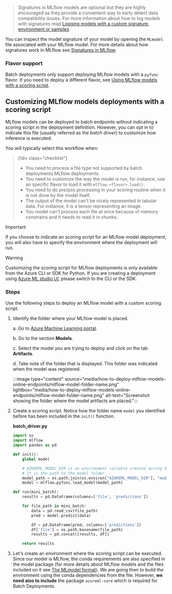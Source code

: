 > Signatures in MLflow models are optional but they are highly encouraged as they provide a convenient way to early detect data compatibility issues. For more information about how to log models with signatures read [Logging models with a custom signature, environment or samples](how-to-log-mlflow-models.md#logging-models-with-a-custom-signature-environment-or-samples).

You can inspect the model signature of your model by opening the `MLmodel` file associated with your MLflow model. For more details about how signatures work in MLflow see [Signatures in MLflow](concept-mlflow-models.md#signatures).

### Flavor support

Batch deployments only support deploying MLflow models with a `pyfunc` flavor. If you need to deploy a different flavor, see [Using MLflow models with a scoring script](#customizing-mlflow-models-deployments-with-a-scoring-script).

## Customizing MLflow models deployments with a scoring script

MLflow models can be deployed to batch endpoints without indicating a scoring script in the deployment definition. However, you can opt in to indicate this file (usually referred as the *batch driver*) to customize how inference is executed. 

You will typically select this workflow when: 
> [!div class="checklist"]
> * You need to process a file type not supported by batch deployments MLflow deployments.
> * You need to customize the way the model is run, for instance, use an specific flavor to load it with `mlflow.<flavor>.load()`.
> * You need to do pre/pos processing in your scoring routine when it is not done by the model itself.
> * The output of the model can't be nicely represented in tabular data. For instance, it is a tensor representing an image.
> * You model can't process each file at once because of memory constrains and it needs to read it in chunks.

> [!IMPORTANT]
> If you choose to indicate an scoring script for an MLflow model deployment, you will also have to specify the environment where the deployment will run.

> [!WARNING]
> Customizing the scoring script for MLflow deployments is only available from the Azure CLI or SDK for Python. If you are creating a deployment using [Azure ML studio UI](https://ml.azure.com), please switch to the CLI or the SDK.


### Steps

Use the following steps to deploy an MLflow model with a custom scoring script.

1. Identify the folder where your MLflow model is placed.

    a. Go to [Azure Machine Learning portal](https://ml.azure.com).

    b. Go to the section __Models__.

    c. Select the model you are trying to deploy and click on the tab __Artifacts__.

    d. Take note of the folder that is displayed. This folder was indicated when the model was registered.

    :::image type="content" source="media/how-to-deploy-mlflow-models-online-endpoints/mlflow-model-folder-name.png" lightbox="media/how-to-deploy-mlflow-models-online-endpoints/mlflow-model-folder-name.png" alt-text="Screenshot showing the folder where the model artifacts are placed.":::

1. Create a scoring script. Notice how the folder name `model` you identified before has been included in the `init()` function.

   __batch_driver.py__

   ```python
   import os
   import mlflow
   import pandas as pd

   def init():
       global model

       # AZUREML_MODEL_DIR is an environment variable created during deployment
       # It is the path to the model folder
       model_path = os.path.join(os.environ["AZUREML_MODEL_DIR"], "model")
       model = mlflow.pyfunc.load_model(model_path)

   def run(mini_batch):
       results = pd.DataFrame(columns=['file', 'predictions'])

       for file_path in mini_batch:        
           data = pd.read_csv(file_path)
           pred = model.predict(data)

           df = pd.DataFrame(pred, columns=['predictions'])
           df['file'] = os.path.basename(file_path)
           results = pd.concat([results, df])

       return results
   ```

1. Let's create an environment where the scoring script can be executed. Since our model is MLflow, the conda requirements are also specified in the model package (for more details about MLflow models and the files included on it see [The MLmodel format](concept-mlflow-models.md#the-mlmodel-format)). We are going then to build the environment using the conda dependencies from the file. However, __we need also to include__ the package `azureml-core` which is required for Batch Deployments.
